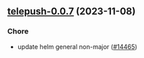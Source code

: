 

## [telepush-0.0.7](https://github.com/truecharts/charts/compare/telepush-0.0.6...telepush-0.0.7) (2023-11-08)

### Chore

- update helm general non-major ([#14465](https://github.com/truecharts/charts/issues/14465))
  
  